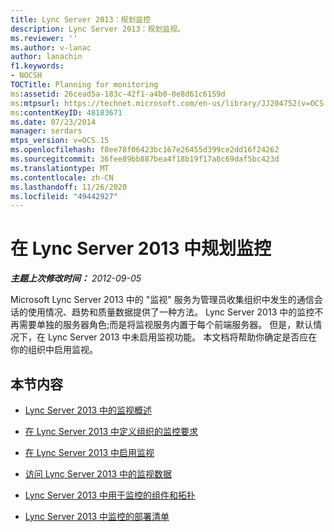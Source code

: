```yaml
---
title: Lync Server 2013：规划监控
description: Lync Server 2013：规划监视。
ms.reviewer: ''
ms.author: v-lanac
author: lanachin
f1.keywords:
- NOCSH
TOCTitle: Planning for monitoring
ms:assetid: 26cead5a-183c-42f1-a4b0-0e8d61c6159d
ms:mtpsurl: https://technet.microsoft.com/en-us/library/JJ204752(v=OCS.15)
ms:contentKeyID: 48183671
ms.date: 07/23/2014
manager: serdars
mtps_version: v=OCS.15
ms.openlocfilehash: f8ee78f06423bc167e26455d399ce2dd16f24262
ms.sourcegitcommit: 36fee89bb887bea4f18b19f17a8c69daf5bc423d
ms.translationtype: MT
ms.contentlocale: zh-CN
ms.lasthandoff: 11/26/2020
ms.locfileid: "49442927"
---
```

# <a name="planning-for-monitoring-in-lync-server-2013"></a>在 Lync Server 2013 中规划监控

<div data-xmlns="http://www.w3.org/1999/xhtml">

<div class="topic" data-xmlns="http://www.w3.org/1999/xhtml" data-msxsl="urn:schemas-microsoft-com:xslt" data-cs="https://msdn.microsoft.com/">

<div data-asp="https://msdn2.microsoft.com/asp">



</div>

<div id="mainSection">

<div id="mainBody">

<span> </span>

_**主题上次修改时间：** 2012-09-05_

Microsoft Lync Server 2013 中的 "监视" 服务为管理员收集组织中发生的通信会话的使用情况、趋势和质量数据提供了一种方法。 Lync Server 2013 中的监控不再需要单独的服务器角色;而是将监视服务内置于每个前端服务器。 但是，默认情况下，在 Lync Server 2013 中未启用监视功能。 本文档将帮助你确定是否应在你的组织中启用监视。

<div>

## <a name="in-this-section"></a>本节内容

  - [Lync Server 2013 中的监视概述](lync-server-2013-overview-of-monitoring.md)

  - [在 Lync Server 2013 中定义组织的监控要求](lync-server-2013-defining-your-requirements-for-monitoring.md)

  - [在 Lync Server 2013 中启用监视](lync-server-2013-enabling-monitoring.md)

  - [访问 Lync Server 2013 中的监视数据](lync-server-2013-accessing-monitoring-data.md)

  - [Lync Server 2013 中用于监控的组件和拓扑](lync-server-2013-components-and-topologies-for-monitoring.md)

  - [Lync Server 2013 中监控的部署清单](lync-server-2013-deployment-checklist-for-monitoring.md)

</div>

</div>

<span> </span>

</div>

</div>

</div>

